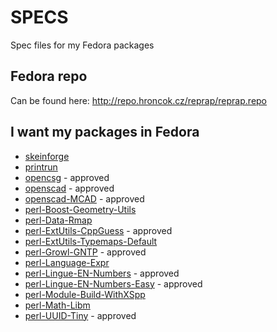 SPECS
=====

Spec files for my Fedora packages

Fedora repo
-----------

Can be found here: http://repo.hroncok.cz/reprap/reprap.repo

I want my packages in Fedora
----------------------------

 * [skeinforge](https://bugzilla.redhat.com/show_bug.cgi?id=863793)
 * [printrun](https://bugzilla.redhat.com/show_bug.cgi?id=863796)
 * [opencsg](https://bugzilla.redhat.com/show_bug.cgi?id=870860) - approved
 * [openscad](https://bugzilla.redhat.com/show_bug.cgi?id=864187) - approved
 * [openscad-MCAD](https://bugzilla.redhat.com/show_bug.cgi?id=884876) - approved
 * [perl-Boost-Geometry-Utils](https://bugzilla.redhat.com/show_bug.cgi?id=876408)
 * [perl-Data-Rmap](https://bugzilla.redhat.com/show_bug.cgi?id=876406)
 * [perl-ExtUtils-CppGuess](https://bugzilla.redhat.com/show_bug.cgi?id=876403) - approved
 * [perl-ExtUtils-Typemaps-Default](https://bugzilla.redhat.com/show_bug.cgi?id=876399)
 * [perl-Growl-GNTP](https://bugzilla.redhat.com/show_bug.cgi?id=876409) - approved
 * [perl-Language-Expr](https://bugzilla.redhat.com/show_bug.cgi?id=876411)
 * [perl-Lingue-EN-Numbers](https://bugzilla.redhat.com/show_bug.cgi?id=878245) - approved
 * [perl-Lingue-EN-Numbers-Easy](https://bugzilla.redhat.com/show_bug.cgi?id=878247) - approved
 * [perl-Module-Build-WithXSpp](https://bugzilla.redhat.com/show_bug.cgi?id=876405)
 * [perl-Math-Libm](https://bugzilla.redhat.com/show_bug.cgi?id=877765)
 * [perl-UUID-Tiny](https://bugzilla.redhat.com/show_bug.cgi?id=878680) - approved
